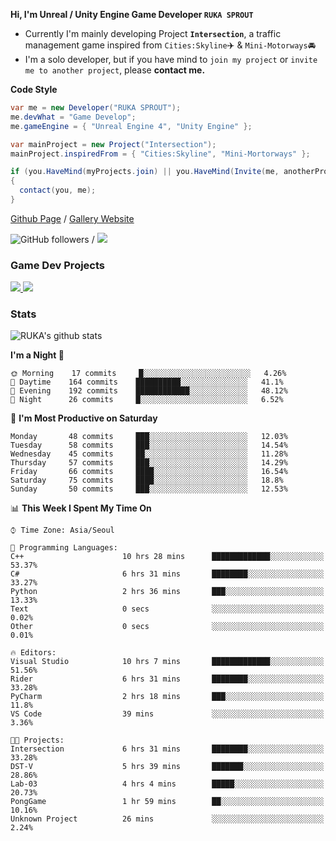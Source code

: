 **Hi, I'm Unreal / Unity Engine Game Developer `RUKA SPROUT`**

- Currently I'm mainly developing Project **`Intersection`**, a traffic management game inspired from `Cities:Skyline`✈️ & `Mini-Motorways`🚘
- I'm a solo developer, but if you have mind to `join my project` or `invite me to another project`, please **contact me.**

**Code Style**

```csharp
var me = new Developer("RUKA SPROUT");
me.devWhat = "Game Develop";
me.gameEngine = { "Unreal Engine 4", "Unity Engine" };
```

```csharp
var mainProject = new Project("Intersection");
mainProject.inspiredFrom = { "Cities:Skyline", "Mini-Mortorways" };

if (you.HaveMind(myProjects.join) || you.HaveMind(Invite(me, anotherProject)))
{
  contact(you, me);
}
```

[Github Page](https://lutca1320.github.io/) / [Gallery Website](https://rukasp.xyz/)

![GitHub followers](https://img.shields.io/github/followers/lutca1320?label=Follow&style=social) / [![](https://img.shields.io/badge/Gmail-lutca1320%40gmail.com-blue)](mailto:lutca1320@gmail.com)

### Game Dev Projects

<a href="https://github.com/lutca1320/Intersection">
  <img src="https://github-readme-stats.vercel.app/api/pin/?username=lutca1320&repo=Intersection" />
</a>
<a href="https://github.com/lutca1320/Together">
  <img src="https://github-readme-stats.vercel.app/api/pin/?username=lutca1320&repo=Together" />
</a>


### Stats

![RUKA's github stats](https://github-readme-stats.vercel.app/api?username=lutca1320&show_icons=true&include_all_commits=true&count_private=true&hide=contribs,prs)

<!--START_SECTION:waka-->
**I'm a Night 🦉** 

```text
🌞 Morning    17 commits     █░░░░░░░░░░░░░░░░░░░░░░░░   4.26% 
🌆 Daytime    164 commits    ██████████░░░░░░░░░░░░░░░   41.1% 
🌃 Evening    192 commits    ████████████░░░░░░░░░░░░░   48.12% 
🌙 Night      26 commits     █░░░░░░░░░░░░░░░░░░░░░░░░   6.52%

```
📅 **I'm Most Productive on Saturday** 

```text
Monday       48 commits     ███░░░░░░░░░░░░░░░░░░░░░░   12.03% 
Tuesday      58 commits     ███░░░░░░░░░░░░░░░░░░░░░░   14.54% 
Wednesday    45 commits     ██░░░░░░░░░░░░░░░░░░░░░░░   11.28% 
Thursday     57 commits     ███░░░░░░░░░░░░░░░░░░░░░░   14.29% 
Friday       66 commits     ████░░░░░░░░░░░░░░░░░░░░░   16.54% 
Saturday     75 commits     ████░░░░░░░░░░░░░░░░░░░░░   18.8% 
Sunday       50 commits     ███░░░░░░░░░░░░░░░░░░░░░░   12.53%

```


📊 **This Week I Spent My Time On** 

```text
⌚︎ Time Zone: Asia/Seoul

💬 Programming Languages: 
C++                      10 hrs 28 mins      █████████████░░░░░░░░░░░░   53.37% 
C#                       6 hrs 31 mins       ████████░░░░░░░░░░░░░░░░░   33.27% 
Python                   2 hrs 36 mins       ███░░░░░░░░░░░░░░░░░░░░░░   13.33% 
Text                     0 secs              ░░░░░░░░░░░░░░░░░░░░░░░░░   0.02% 
Other                    0 secs              ░░░░░░░░░░░░░░░░░░░░░░░░░   0.01%

🔥 Editors: 
Visual Studio            10 hrs 7 mins       █████████████░░░░░░░░░░░░   51.56% 
Rider                    6 hrs 31 mins       ████████░░░░░░░░░░░░░░░░░   33.28% 
PyCharm                  2 hrs 18 mins       ███░░░░░░░░░░░░░░░░░░░░░░   11.8% 
VS Code                  39 mins             ░░░░░░░░░░░░░░░░░░░░░░░░░   3.36%

🐱‍💻 Projects: 
Intersection             6 hrs 31 mins       ████████░░░░░░░░░░░░░░░░░   33.28% 
DST-V                    5 hrs 39 mins       ███████░░░░░░░░░░░░░░░░░░   28.86% 
Lab-03                   4 hrs 4 mins        █████░░░░░░░░░░░░░░░░░░░░   20.73% 
PongGame                 1 hr 59 mins        ██░░░░░░░░░░░░░░░░░░░░░░░   10.16% 
Unknown Project          26 mins             ░░░░░░░░░░░░░░░░░░░░░░░░░   2.24%

```


<!--END_SECTION:waka-->
